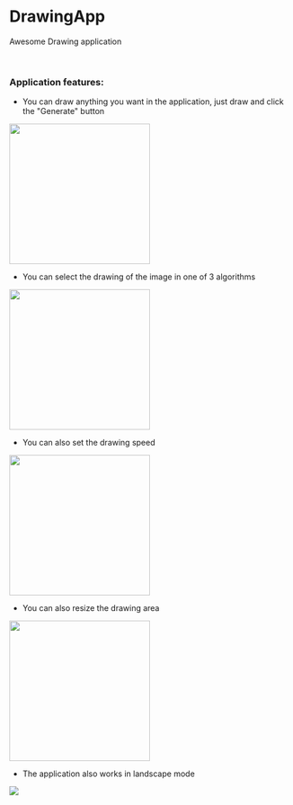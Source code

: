 # DrawingApp
Awesome Drawing application

<br>

### Application features:

- You can draw anything you want in the application, just draw and click the "Generate" button

<img src="https://user-images.githubusercontent.com/69151373/136373850-5fbabf54-0f95-437c-94fb-12c6ed7e0d86.gif" width="250" />
<br>

- You can select the drawing of the image in one of 3 algorithms

<img src="https://user-images.githubusercontent.com/69151373/136373858-fdfc8419-91ee-4af7-90e7-ba70eb933237.gif" width="250" />
<br>

- You can also set the drawing speed

<img src="https://user-images.githubusercontent.com/69151373/136373869-4b1cb835-9e8c-4c5b-b075-a347808a6426.gif" width="250" />
<br>

- You can also resize the drawing area 

<img src="https://user-images.githubusercontent.com/69151373/136373864-a37bd7df-cfcc-42a5-b6c2-45522aebf5b0.gif" width="250" />
<br>

- The application also works in landscape mode

<img src="https://user-images.githubusercontent.com/69151373/136373873-60dbc1e3-9dbd-410c-8359-0a1ee0cdd6e7.gif" />
